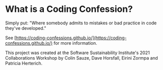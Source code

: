 # What is a Coding Confession?

Simply put: "Where somebody admits to mistakes or bad practice in code they've developed."

See [https://coding-confessions.github.io/](https://coding-confessions.github.io/) for more information.

This project was created at the Software Sustainability Institute's 2021 Collaborations Workshop by Colin Sauze, Dave Horsfall, Eirini Zormpa and Patricia Herterich.
